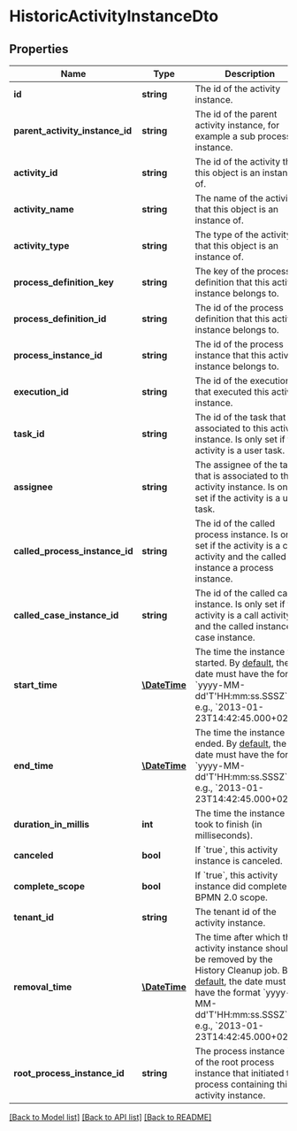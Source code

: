 # HistoricActivityInstanceDto

## Properties
Name | Type | Description | Notes
------------ | ------------- | ------------- | -------------
**id** | **string** | The id of the activity instance. | [optional] 
**parent_activity_instance_id** | **string** | The id of the parent activity instance, for example a sub process instance. | [optional] 
**activity_id** | **string** | The id of the activity that this object is an instance of. | [optional] 
**activity_name** | **string** | The name of the activity that this object is an instance of. | [optional] 
**activity_type** | **string** | The type of the activity that this object is an instance of. | [optional] 
**process_definition_key** | **string** | The key of the process definition that this activity instance belongs to. | [optional] 
**process_definition_id** | **string** | The id of the process definition that this activity instance belongs to. | [optional] 
**process_instance_id** | **string** | The id of the process instance that this activity instance belongs to. | [optional] 
**execution_id** | **string** | The id of the execution that executed this activity instance. | [optional] 
**task_id** | **string** | The id of the task that is associated to this activity instance. Is only set if the activity is a user task. | [optional] 
**assignee** | **string** | The assignee of the task that is associated to this activity instance. Is only set if the activity is a user task. | [optional] 
**called_process_instance_id** | **string** | The id of the called process instance. Is only set if the activity is a call activity and the called instance a process instance. | [optional] 
**called_case_instance_id** | **string** | The id of the called case instance. Is only set if the activity is a call activity and the called instance a case instance. | [optional] 
**start_time** | [**\DateTime**](\DateTime.md) | The time the instance was started. By [default](https://docs.camunda.org/manual/7.21/reference/rest/overview/date-format/), the date must have the format &#x60;yyyy-MM-dd&#x27;T&#x27;HH:mm:ss.SSSZ&#x60;, e.g., &#x60;2013-01-23T14:42:45.000+0200&#x60;. | [optional] 
**end_time** | [**\DateTime**](\DateTime.md) | The time the instance ended. By [default](https://docs.camunda.org/manual/7.21/reference/rest/overview/date-format/), the date must have the format &#x60;yyyy-MM-dd&#x27;T&#x27;HH:mm:ss.SSSZ&#x60;, e.g., &#x60;2013-01-23T14:42:45.000+0200&#x60;. | [optional] 
**duration_in_millis** | **int** | The time the instance took to finish (in milliseconds). | [optional] 
**canceled** | **bool** | If &#x60;true&#x60;, this activity instance is canceled. | [optional] 
**complete_scope** | **bool** | If &#x60;true&#x60;, this activity instance did complete a BPMN 2.0 scope. | [optional] 
**tenant_id** | **string** | The tenant id of the activity instance. | [optional] 
**removal_time** | [**\DateTime**](\DateTime.md) | The time after which the activity instance should be removed by the History Cleanup job. By [default](https://docs.camunda.org/manual/7.21/reference/rest/overview/date-format/), the date must have the format &#x60;yyyy-MM-dd&#x27;T&#x27;HH:mm:ss.SSSZ&#x60;, e.g., &#x60;2013-01-23T14:42:45.000+0200&#x60;. | [optional] 
**root_process_instance_id** | **string** | The process instance id of the root process instance that initiated the process containing this activity instance. | [optional] 

[[Back to Model list]](../../README.md#documentation-for-models) [[Back to API list]](../../README.md#documentation-for-api-endpoints) [[Back to README]](../../README.md)

